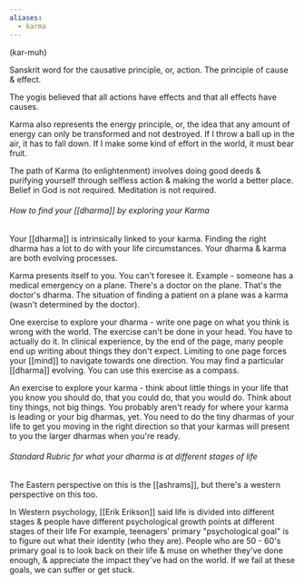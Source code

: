```yaml
---
aliases:
  - karma
---
```

(kar-muh)

Sanskrit word for the causative principle, or, action. The principle of cause & effect.

The yogis believed that all actions have effects and that all effects have causes.

Karma also represents the energy principle, or, the idea that any amount of energy can only be transformed and not destroyed. If I throw a ball up in the air, it has to fall down. If I make some kind of effort in the world, it must bear fruit.

The path of Karma (to enlightenment) involves doing good deeds & purifying yourself through selfless action & making the world a better place. Belief in God is not required. Meditation is not required.

###### How to find your [[dharma]] by exploring your Karma
Your [[dharma]] is intrinsically linked to your karma. Finding the right dharma has a lot to do with your life circumstances. Your dharma & karma are both evolving processes.

Karma presents itself to you. You can't foresee it.
Example - someone has a medical emergency on a plane. There's a doctor on the plane. That's the doctor's dharma. The situation of finding a patient on a plane was a karma (wasn't determined by the doctor).

One exercise to explore your dharma - write one page on what you think is wrong with the world.
The exercise can't be done in your head. You have to actually do it. In clinical experience, by the end of the page, many people end up writing about things they don't expect. Limiting to one page forces your [[mind]] to navigate towards one direction. You may find a particular [[dharma]] evolving. You can use this exercise as a compass.

An exercise to explore your karma - think about little things in your life that you know you should do, that you could do, that you would do. Think about tiny things, not big things. You probably aren't ready for where your karma is leading or your big dharmas, yet. You need to do the tiny dharmas of your life to get you moving in the right direction so that your karmas will present to you the larger dharmas when you're ready.

###### Standard Rubric for what your dharma is at different stages of life

The Eastern perspective on this is the [[ashrams]], but there's a western perspective on this too.

In Western psychology, [[Erik Erikson]] said life is divided into different stages & people have different psychological growth points at different stages of their life
For example, teenagers' primary "psychological goal" is to figure out what their identity (who they are). People who are 50 - 60's primary goal is to look back on their life & muse on whether they've done enough, & appreciate the impact they've had on the world. If we fail at these goals, we can suffer or get stuck.